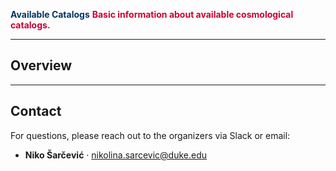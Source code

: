 **<span style="color:#003366">Available Catalogs</span>**
**<span style="color:#cc0033">Basic information about available cosmological catalogs. </span>**

---


## Overview


---

## Contact
For questions, please reach out to the organizers via Slack or email:  
- **Niko Šarčević** · nikolina.sarcevic@duke.edu  